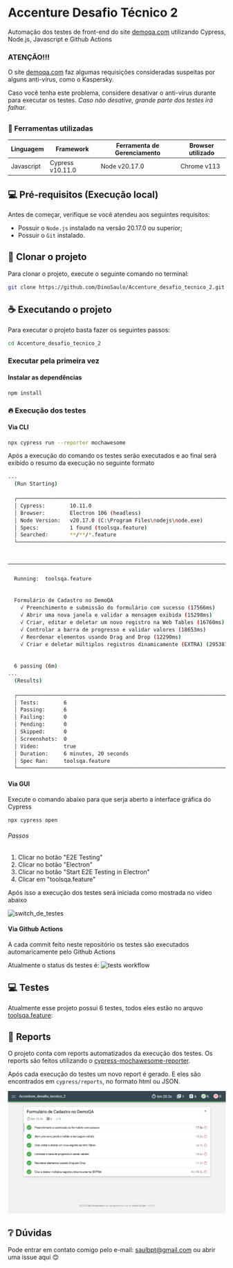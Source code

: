 # Accenture Desafio Técnico 2

Automação dos testes de front-end do site [demoqa.com](https://demoqa.com/) utilizando Cypress, Node.js, Javascript e Github Actions

### ATENÇÃO!!!
O site [demoqa.com](https://demoqa.com/) faz algumas requisições consideradas suspeitas por alguns anti-vírus, como o Kaspersky. 

Caso você tenha este problema, considere desativar o anti-vírus durante para executar os testes. *Caso não desative, grande parte dos testes irá falhar.*

##

<!--- Utilizando o exemplos do repositório https://github.com/iuricode/readme-template para esse README.md --->

###  📝 Ferramentas utilizadas
| Linguagem     | Framework          | Ferramenta de Gerenciamento | Browser utilizado  |
|---------------|--------------------|-----------------------------|--------------------|
| Javascript    | Cypress v10.11.0   | Node v20.17.0               | Chrome v113        |

## 💻 Pré-requisitos (Execução local)

Antes de começar, verifique se você atendeu aos seguintes requisitos:

* Possuir o `Node.js` instalado na versão 20.17.0 ou superior;
* Possuir o `Git` instalado.

## 🚀 Clonar o projeto

Para clonar o projeto, execute o seguinte comando no terminal:


``` bash
git clone https://github.com/DinoSaulo/Accenture_desafio_tecnico_2.git
```

## ☕ Executando o projeto

Para executar o projeto basta fazer os seguintes passos:

```bash
cd Accenture_desafio_tecnico_2
```

### Executar pela primeira vez

#### Instalar as dependências

```bash
npm install
```

### 🔥 Execução dos testes

#### Via CLI

```bash
npx cypress run --reporter mochawesome
```
Após a execução do comando os testes serão executados e ao final será exibido o resumo da execução no seguinte formato
```bash
...
  (Run Starting)

  ┌────────────────────────────────────────────────────────────────────────────────────────────────┐
  │ Cypress:        10.11.0                                                                        │
  │ Browser:        Electron 106 (headless)                                                        │
  │ Node Version:   v20.17.0 (C:\Program Files\nodejs\node.exe)                                    │
  │ Specs:          1 found (toolsqa.feature)                                                      │
  │ Searched:       **/**/*.feature                                                                │
  └────────────────────────────────────────────────────────────────────────────────────────────────┘


────────────────────────────────────────────────────────────────────────────────────────────────────

  Running:  toolsqa.feature                                                                 (1 of 1)


  Formulário de Cadastro no DemoQA
    √ Preenchimento e submissão do formulário com sucesso (17566ms)
    √ Abrir uma nova janela e validar a mensagem exibida (15298ms)
    √ Criar, editar e deletar um novo registro na Web Tables (16760ms)
    √ Controlar a barra de progresso e validar valores (18653ms)
    √ Reordenar elementos usando Drag and Drop (12290ms)
    √ Criar e deletar múltiplos registros dinamicamente (EXTRA) (295387ms)


  6 passing (6m)
...
  (Results)

  ┌────────────────────────────────────────────────────────────────────────────────────────────────┐
  │ Tests:        6                                                                                │
  │ Passing:      6                                                                                │
  │ Failing:      0                                                                                │
  │ Pending:      0                                                                                │
  │ Skipped:      0                                                                                │
  │ Screenshots:  0                                                                                │
  │ Video:        true                                                                             │
  │ Duration:     6 minutes, 20 seconds                                                            │
  │ Spec Ran:     toolsqa.feature                                                                  │
  └────────────────────────────────────────────────────────────────────────────────────────────────┘

```

#### Via GUI

Execute o comando abaixo para que serja aberto a interface gráfica do Cypress
```bash
npx cypress open
```

###### Passos

1. Clicar no botão "E2E Testing"
2. Clicar no botão "Electron"
3. Clicar no botão "Start E2E Testing in Electron"
4. Clicar em "toolsqa.feature"

Após isso a execução dos testes será iniciada como mostrada no vídeo abaixo

![switch_de_testes](/cypress/videos/toolsqa.feature.gif "Switch de testes")


#### Via Github Actions

A cada commit feito neste repositório os testes são executados automaricamente pelo Github Actions

Atualmente o status ds testes é:
![tests workflow](https://github.com/DinoSaulo/Accenture_desafio_tecnico_2/actions/workflows/ci.yml/badge.svg)

## 💻 Testes

Atualmente esse projeto possui 6 testes, todos eles estão no arquvo [toolsqa.feature](./cypress/e2e/toolsqa/toolsqa.feature):

## 📶 Reports

O projeto conta com reports automatizados da execução dos testes. Os reports são feitos utilizando o [cypress-mochawesome-reporter](https://www.npmjs.com/package/cypress-mochawesome-reporter).

Após cada execução do testes um novo report é gerado. E eles são encontrados em `cypress/reports`, no formato html ou JSON.

![test_resport](/cypress/reports/mochawesome_print.png "Report da execução dos testes")

## ❔ Dúvidas

Pode entrar em contato comigo pelo e-mail: saulbpt@gmail.com ou abrir uma issue aqui 😊

